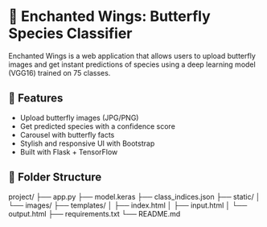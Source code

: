 # 🦋 Enchanted Wings: Butterfly Species Classifier

Enchanted Wings is a web application that allows users to upload butterfly images and get instant predictions of species using a deep learning model (VGG16) trained on 75 classes.

## 🚀 Features
- Upload butterfly images (JPG/PNG)
- Get predicted species with a confidence score
- Carousel with butterfly facts
- Stylish and responsive UI with Bootstrap
- Built with Flask + TensorFlow

## 📂 Folder Structure
project/
├── app.py
├── model.keras
├── class_indices.json
├── static/
│ └── images/
├── templates/
│ ├── index.html
│ ├── input.html
│ └── output.html
├── requirements.txt
└── README.md
